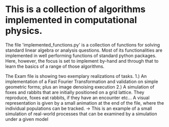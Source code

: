 # This is a collection of algorithms implemented in computational physics.

The file 'implemented_functions.py' is a collection of functions for solving standard linear algebra or analysis questions. 
Most of its functionalities are implemented in well performing functions of standard python packages. 
Here, however, the focus is set to implement by-hand and through that to learn the basics of a range of those algorithms. 

The Exam file is showing two exemplary realizations of tasks. 
1.) An implementation of a Fast Fourier Transformation and validation on simple geometric forms; plus an image denoising execution
2.) A simulation of foxes and rabbits that are initially positioned on a grid lattice. They reproduce, foxes eat rabbits, if they have an encounter etc... A visual representation is given by a small animation at the end of the file, where the individual populations can be tracked.
-> This is an example of a small simulation of real-world processes that can be examined by a simulation under a given model

